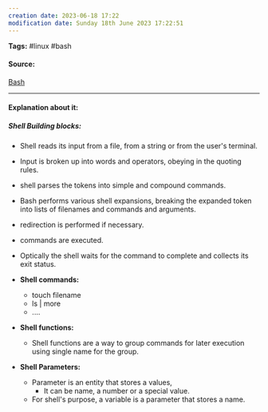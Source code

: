 ```yaml
---
creation date: 2023-06-18 17:22
modification date: Sunday 18th June 2023 17:22:51
---
```


**Tags:** #linux #bash 

#### Source:
[Bash](https://tldp.org/LDP/Bash-Beginners-Guide/html/sect_01_04.html)

--------------------------------------

#### Explanation about it:

##### Shell Building blocks:

* Shell reads its input from a file, from a string or from the user's terminal.
* Input is broken up into words and operators, obeying in the quoting rules.
* shell parses the tokens into simple and compound commands.
* Bash performs various shell expansions, breaking the expanded token into lists of filenames and commands and arguments.
* redirection is performed if necessary.
* commands are executed.
* Optically the shell waits for the command to complete and collects its exit status.

* **Shell commands:** 
	* touch filename
	* ls | more
	* ....
* **Shell functions:** 
	* Shell functions are a way to group commands for later execution using single name for the group.
* **Shell Parameters:** 
	* Parameter is an entity that stores a values,
		* It can be name, a number or a special value.
	* For shell's purpose, a variable is a parameter that stores a name. 

